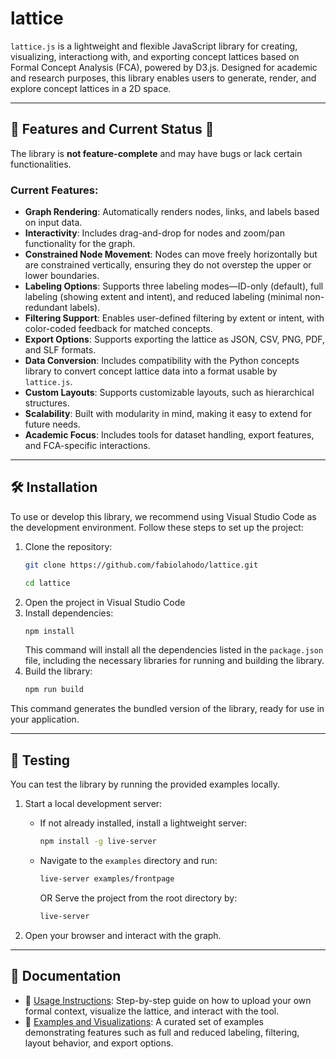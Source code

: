 # lattice
`lattice.js` is a lightweight and flexible JavaScript library for creating, visualizing, interactiong with, and exporting concept lattices based on Formal Concept Analysis (FCA), powered by D3.js. Designed for academic and research purposes, this library enables users to generate, render, and explore concept lattices in a 2D space.

---

## 🚀 Features and Current Status 🚧

The library is **not feature-complete** and may have bugs or lack certain functionalities.

### Current Features:
- **Graph Rendering**: Automatically renders nodes, links, and labels based on input data.
- **Interactivity**: Includes drag-and-drop for nodes and zoom/pan functionality for the graph.
- **Constrained Node Movement**: Nodes can move freely horizontally but are constrained vertically, ensuring they do not overstep the upper or lower boundaries.
- **Labeling Options**: Supports three labeling modes—ID-only (default), full labeling (showing extent and intent), and reduced labeling (minimal non-redundant labels).
- **Filtering Support**: Enables user-defined filtering by extent or intent, with color-coded feedback for matched concepts.
- **Export Options**: Supports exporting the lattice as JSON, CSV, PNG, PDF, and SLF formats.
- **Data Conversion**: Includes compatibility with the Python concepts library to convert concept lattice data into a format usable by `lattice.js`.
- **Custom Layouts**: Supports customizable layouts, such as hierarchical structures.
- **Scalability**: Built with modularity in mind, making it easy to extend for future needs.
- **Academic Focus**: Includes tools for dataset handling,  export features, and FCA-specific interactions.

---

## 🛠️ Installation

To use or develop this library, we recommend using Visual Studio Code as the development environment. Follow these steps to set up the project:

1. Clone the repository:
   ```bash
   git clone https://github.com/fabiolahodo/lattice.git
   ```
   ```bash
   cd lattice
   ```
2. Open the project in Visual Studio Code
3. Install dependencies:
   ```bash
   npm install
   ```
   This command will install all the dependencies listed in the `package.json` file, including the necessary libraries for running and building the library.
4. Build the library:
   ```bash
   npm run build
   ```
This command generates the bundled version of the library, ready for use in your application.

---

## 🧪 Testing

You can test the library by running the provided examples locally.

1. Start a local development server:
   - If not already installed, install a lightweight server:
     ```bash
     npm install -g live-server
     ```
   - Navigate to the `examples` directory and run:
     ```bash
     live-server examples/frontpage
     ```
     OR
     Serve the project from the root directory by:
      ```bash
     live-server 
     ```

2. Open your browser and interact with the graph.

---
## 📖 Documentation

- 🔰 [Usage Instructions](docs/usage.md): Step-by-step guide on how to upload your own formal context, visualize the lattice, and interact with the tool.
- 🧪 [Examples and Visualizations](examples/examples.md): A curated set of examples demonstrating features such as full and reduced labeling, filtering, layout behavior, and export options.
